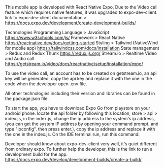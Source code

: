 This mobile app is developed with React Native Expo,
Due to the Video call feature which requires native features, it was upgraded to expo-dev-client.
link to expo-dev-client documentation > https://docs.expo.dev/development/create-development-builds/

Technologies
Programming Language > JavaScript https://www.w3schools.com/js/
Framework > React Native https://reactnative.dev/docs/getting-started
Styling > Tailwind (NativeWind for mobile app) https://tailwindcss.com/docs/installation
State management > Redux and Redux Thunk https://redux.js.org/
Stream.io > Realtime Video and Audio call https://getstream.io/video/docs/reactnative/setup/installation/expo/

To use the video call, an account has to be created on getstream.io, an api key will be generated, copy the api key and replace it with the one in the code when the developer open .env file.

All other technologies including their version and libraries can be found in the package.json file.

To start the app, you have to download Expo Go from playstore on your android phone.
locate the api folder by following this location, store > api > index.js, in the index.js, change the ip address to the system's ip address, (you can get the system IP address by opening your command prompt, and type "ipconfig", then press enter.), copy the ip address and replace it with the one in the index.js.
On the IDE terminal run, run this command.

Developer should know about expo-dev-client very well, it's quiet different from ordinary expo.
To further help the developer, this is the link to run a development build for the app.
https://docs.expo.dev/develop/development-builds/create-a-build/
